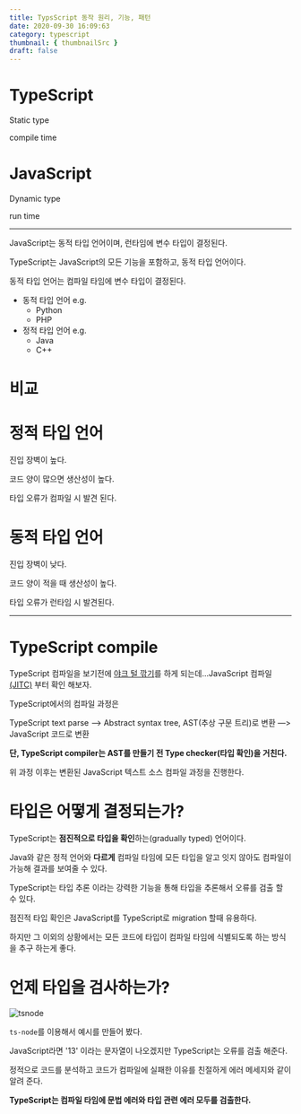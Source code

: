 ```yaml
---
title: TypsScript 동작 원리, 기능, 패턴
date: 2020-09-30 16:09:63
category: typescript
thumbnail: { thumbnailSrc }
draft: false
---
```


# TypeScript

Static type

compile time

# JavaScript

Dynamic type

run time

---

JavaScript는 동적 타입 언어이며, 런타임에 변수 타입이 결정된다.

TypeScript는 JavaScript의 모든 기능을 포함하고, 동적 타입 언어이다.

동적 타입 언어는 컴파일 타임에 변수 타입이 결정된다.

- 동적 타입 언어 e.g.
    - Python
    - PHP
- 정적 타입 언어 e.g.
    - Java
    - C++

# 비교

# 정적 타입 언어

진입 장벽이 높다.

코드 양이 많으면 생산성이 높다.

타입 오류가 컴파일 시 발견 된다.

# 동적 타입 언어

진입 장벽이 낮다.

코드 양이 적을 때 생산성이 높다.

타입 오류가 런타임 시 발견된다.

---

# TypeScript compile

TypeScript 컴파일을 보기전에 [야크 털 깎기](https://www.notion.so/juunone/Yak-Shaving-628846ea37a349ac82cf1a9a73fabed6)를 하게 되는데...JavaScript 컴파일[(JITC)](https://juunone.netlify.app/javascript/jitc/) 부터 확인 해보자.

TypeScript에서의 컴파일 과정은  

TypeScript text parse —> Abstract syntax tree, AST(추상 구문 트리)로 변환 —> JavaScript 코드로 변환

**단, TypeScript compiler는 AST를 만들기 전 Type checker(타입 확인)을 거친다.**

위 과정 이후는 변환된 JavaScript 텍스트 소스 컴파일 과정을 진행한다.

# 타입은 어떻게 결정되는가?

TypeScript는 **점진적으로 타입을 확인**하는(gradually typed) 언어이다.

Java와 같은 정적 언어와 **다르게** 컴파일 타임에 모든 타입을 알고 잇지 않아도 컴파일이 가능해 결과를 보여줄 수 있다.

TypeScript는 타입 추론 이라는 강력한 기능을 통해 타입을 추론해서 오류를 검출 할 수 있다.

점진적 타입 확인은 JavaScript를 TypeScript로 migration 할때 유용하다.

하지만 그 이외의 상황에서는 모든 코드에 타입이 컴파일 타임에 식별되도록 하는 방식을 추구 하는게 좋다.

# 언제 타입을 검사하는가?

![tsnode](https://user-images.githubusercontent.com/35126809/94658307-97d2e000-033d-11eb-91c7-b5c4f469eea9.png)

`ts-node`를 이용해서 예시를 만들어 봤다.

JavaScript라면 '13' 이라는 문자열이 나오겠지만 TypeScript는 오류를 검출 해준다.

정적으로 코드를 분석하고 코드가 컴파일에 실패한 이유를 친절하게 에러 메세지와 같이 알려 준다.

**TypeScript는 컴파일 타임에 문법 에러와 타입 관련 에러 모두를 검출한다.**